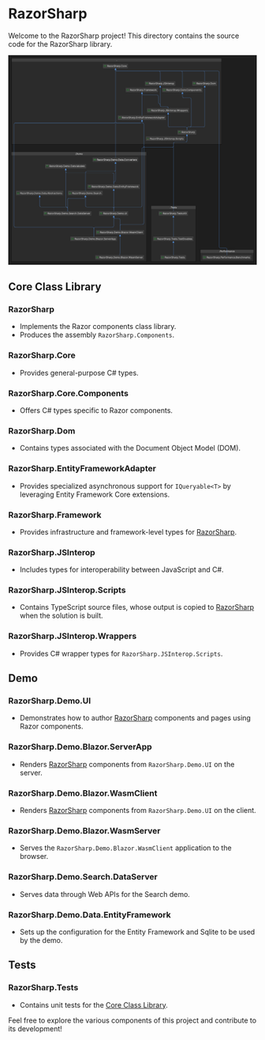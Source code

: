# RazorSharp

Welcome to the RazorSharp project! This directory contains the source code for the RazorSharp library.

![RazorSharp Diagram](../assets/Diagram.png)

## Core Class Library

### RazorSharp
- Implements the Razor components class library.
- Produces the assembly `RazorSharp.Components`.

### RazorSharp.Core
- Provides general-purpose C# types.

### RazorSharp.Core.Components
- Offers C# types specific to Razor components.

### RazorSharp.Dom
- Contains types associated with the Document Object Model (DOM).

### RazorSharp.EntityFrameworkAdapter
- Provides specialized asynchronous support for `IQueryable<T>` by leveraging Entity Framework Core extensions.

### RazorSharp.Framework
- Provides infrastructure and framework-level types for [RazorSharp](#razorsharp).

### RazorSharp.JSInterop
- Includes types for interoperability between JavaScript and C#.

### RazorSharp.JSInterop.Scripts
- Contains TypeScript source files, whose output is copied to [RazorSharp](#razorsharp) when the solution is built.

### RazorSharp.JSInterop.Wrappers
- Provides C# wrapper types for `RazorSharp.JSInterop.Scripts`.

## Demo

### RazorSharp.Demo.UI
- Demonstrates how to author [RazorSharp](#razorsharp) components and pages using Razor components.

### RazorSharp.Demo.Blazor.ServerApp
- Renders [RazorSharp](#razorsharp) components from `RazorSharp.Demo.UI` on the server.

### RazorSharp.Demo.Blazor.WasmClient
- Renders [RazorSharp](#razorsharp) components from `RazorSharp.Demo.UI` on the client.

### RazorSharp.Demo.Blazor.WasmServer
- Serves the `RazorSharp.Demo.Blazor.WasmClient` application to the browser.

### RazorSharp.Demo.Search.DataServer
- Serves data through Web APIs for the Search demo.

### RazorSharp.Demo.Data.EntityFramework
- Sets up the configuration for the Entity Framework and Sqlite to be used by the demo.

## Tests

### RazorSharp.Tests
- Contains unit tests for the [Core Class Library](#core-class-library).

Feel free to explore the various components of this project and contribute to its development!